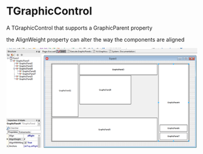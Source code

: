 # TGraphicControl

A TGraphicControl that supports a GraphicParent property

the AlignWeight property can alter the way the components are aligned

![screenshot](Project1.png)
